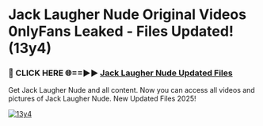 # Jack Laugher Nude Original Videos 0nlyFans Leaked - Files Updated! (13y4)

<h3>🔴 CLICK HERE 🌐==►► <a href="https://tinyurl.com/yc6ubb5a" rel="nofollow">Jack Laugher Nude Updated Files</a></h3>

Get Jack Laugher Nude and all content. Now you can access all videos and pictures of Jack Laugher Nude. New Updated Files 2025!

[![13y4](https://i.imgur.com/7eu0CRL.gif)](https://tinyurl.com/yc6ubb5a)
